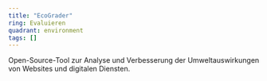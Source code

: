 ```yaml
---
title: "EcoGrader"
ring: Evaluieren
quadrant: environment
tags: []
---
```


Open-Source-Tool zur Analyse und Verbesserung der Umweltauswirkungen von Websites und digitalen Diensten.
